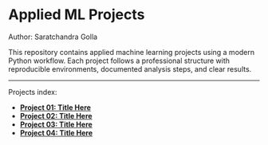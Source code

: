 # Applied ML Projects

Author: Saratchandra Golla

This repository contains applied machine learning projects using a modern Python workflow.
Each project follows a professional structure with reproducible environments, documented analysis steps, and clear results.

--- 

Projects index:

- [**Project 01: Title Here**](project01/README.md)
- [**Project 02: Title Here**](project02/README.md)
- [**Project 03: Title Here**](project03/README.md)
- [**Project 04: Title Here**](project04/README.md)
